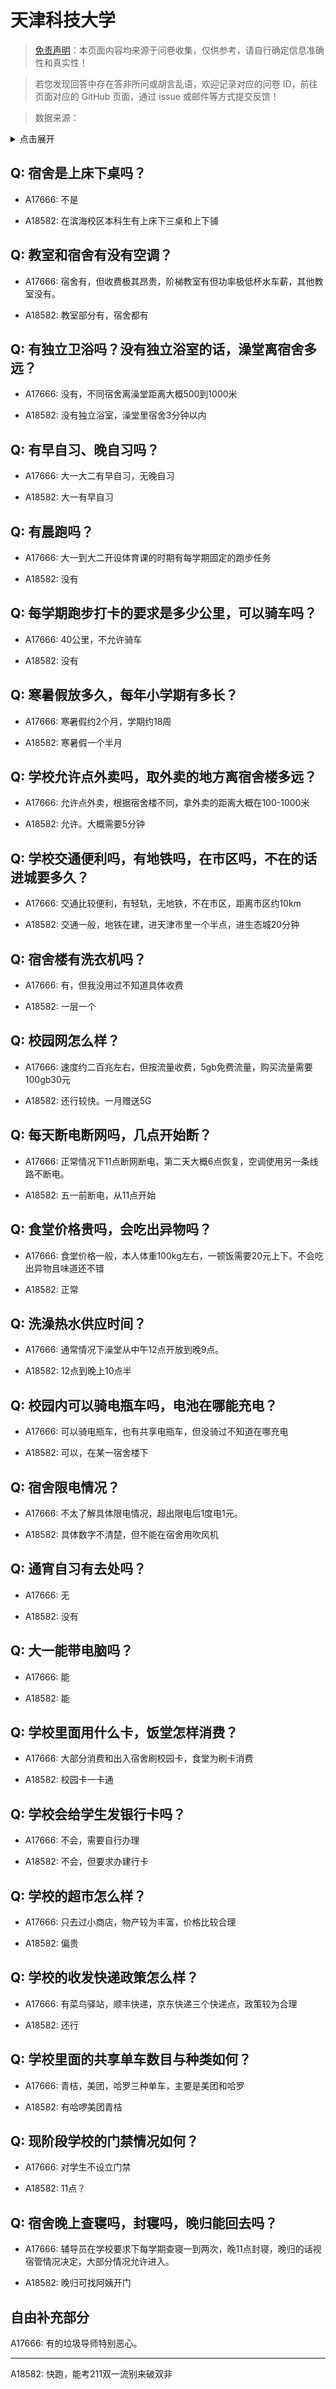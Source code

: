 # 天津科技大学

> [免责声明](https://colleges.chat/#_3)：本页面内容均来源于问卷收集，仅供参考，请自行确定信息准确性和真实性！

> 若您发现回答中存在答非所问或胡言乱语，欢迎记录对应的问卷 ID，前往页面对应的 GitHub 页面，通过 issue 或邮件等方式提交反馈！

> 数据来源：

<details><summary>点击展开</summary>
<ul>
<li>A17666: 匿名 (2023 年 06 月)</li>
<li>A18582: 匿名 (2023 年 06 月)</li>
</ul>
</details>

## Q: 宿舍是上床下桌吗？

- A17666: 不是

- A18582: 在滨海校区本科生有上床下三桌和上下铺

## Q: 教室和宿舍有没有空调？

- A17666: 宿舍有，但收费极其昂贵，阶梯教室有但功率极低杯水车薪，其他教室没有。

- A18582: 教室部分有，宿舍都有

## Q: 有独立卫浴吗？没有独立浴室的话，澡堂离宿舍多远？

- A17666: 没有，不同宿舍离澡堂距离大概500到1000米

- A18582: 没有独立浴室，澡堂里宿舍3分钟以内

## Q: 有早自习、晚自习吗？

- A17666: 大一大二有早自习，无晚自习

- A18582: 大一有早自习

## Q: 有晨跑吗？

- A17666: 大一到大二开设体育课的时期有每学期固定的跑步任务

- A18582: 没有

## Q: 每学期跑步打卡的要求是多少公里，可以骑车吗？

- A17666: 40公里，不允许骑车

- A18582: 没有

## Q: 寒暑假放多久，每年小学期有多长？

- A17666: 寒暑假约2个月，学期约18周

- A18582: 寒暑假一个半月

## Q: 学校允许点外卖吗，取外卖的地方离宿舍楼多远？

- A17666: 允许点外卖，根据宿舍楼不同，拿外卖的距离大概在100-1000米

- A18582: 允许。大概需要5分钟

## Q: 学校交通便利吗，有地铁吗，在市区吗，不在的话进城要多久？

- A17666: 交通比较便利，有轻轨，无地铁，不在市区，距离市区约10km

- A18582: 交通一般，地铁在建，进天津市里一个半点，进生态城20分钟

## Q: 宿舍楼有洗衣机吗？

- A17666: 有，但我没用过不知道具体收费

- A18582: 一层一个

## Q: 校园网怎么样？

- A17666: 速度约二百兆左右，但按流量收费，5gb免费流量，购买流量需要100gb30元

- A18582: 还行较快。一月赠送5G

## Q: 每天断电断网吗，几点开始断？

- A17666: 正常情况下11点断网断电，第二天大概6点恢复，空调使用另一条线路不断电。

- A18582: 五一前断电，从11点开始

## Q: 食堂价格贵吗，会吃出异物吗？

- A17666: 食堂价格一般，本人体重100kg左右，一顿饭需要20元上下。不会吃出异物且味道还不错

- A18582: 正常

## Q: 洗澡热水供应时间？

- A17666: 通常情况下澡堂从中午12点开放到晚9点。

- A18582: 12点到晚上10点半

## Q: 校园内可以骑电瓶车吗，电池在哪能充电？

- A17666: 可以骑电瓶车，也有共享电瓶车，但没骑过不知道在哪充电

- A18582: 可以，在某一宿舍楼下

## Q: 宿舍限电情况？

- A17666: 不太了解具体限电情况，超出限电后1度电1元。

- A18582: 具体数字不清楚，但不能在宿舍用吹风机

## Q: 通宵自习有去处吗？

- A17666: 无

- A18582: 没有

## Q: 大一能带电脑吗？

- A17666: 能

- A18582: 能

## Q: 学校里面用什么卡，饭堂怎样消费？

- A17666: 大部分消费和出入宿舍刷校园卡，食堂为刷卡消费

- A18582: 校园卡一卡通

## Q: 学校会给学生发银行卡吗？

- A17666: 不会，需要自行办理

- A18582: 不会，但要求办建行卡

## Q: 学校的超市怎么样？

- A17666: 只去过小商店，物产较为丰富，价格比较合理

- A18582: 偏贵

## Q: 学校的收发快递政策怎么样？

- A17666: 有菜鸟驿站，顺丰快递，京东快递三个快递点，政策较为合理

- A18582: 还行

## Q: 学校里面的共享单车数目与种类如何？

- A17666: 青桔，美团，哈罗三种单车，主要是美团和哈罗

- A18582: 有哈啰美团青桔

## Q: 现阶段学校的门禁情况如何？

- A17666: 对学生不设立门禁

- A18582: 11点？

## Q: 宿舍晚上查寝吗，封寝吗，晚归能回去吗？

- A17666: 辅导员在学校要求下每学期查寝一到两次，晚11点封寝，晚归的话视宿管情况决定，大部分情况允许进入。

- A18582: 晚归可找阿姨开门

## 自由补充部分

A17666: 有的垃圾导师特别恶心。

***

A18582: 快跑，能考211双一流别来破双非